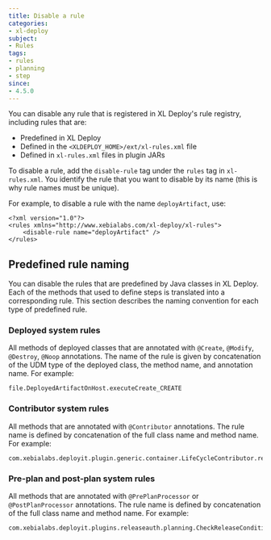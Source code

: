 ```yaml
---
title: Disable a rule
categories:
- xl-deploy
subject:
- Rules
tags:
- rules
- planning
- step
since:
- 4.5.0
---
```


You can disable any rule that is registered in XL Deploy's rule registry, including rules that are:

* Predefined in XL Deploy
* Defined in the `<XLDEPLOY_HOME>/ext/xl-rules.xml` file
* Defined in `xl-rules.xml` files in plugin JARs

To disable a rule, add the `disable-rule` tag under the `rules` tag in `xl-rules.xml`. You identify the rule that you want to disable by its name (this is why rule names must be unique).

For example, to disable a rule with the name `deployArtifact`, use:

    <?xml version="1.0"?>
    <rules xmlns="http://www.xebialabs.com/xl-deploy/xl-rules">
        <disable-rule name="deployArtifact" />
    </rules>

## Predefined rule naming

You can disable the rules that are predefined by Java classes in XL Deploy. Each of the methods that used to define steps is translated into a corresponding rule. This section describes the naming convention for each type of predefined rule.

### Deployed system rules

All methods of deployed classes that are annotated with `@Create`, `@Modify`, `@Destroy`, `@Noop` annotations. The name of the rule is given by concatenation of the UDM type of the deployed class, the method name, and annotation name. For example:

    file.DeployedArtifactOnHost.executeCreate_CREATE

### Contributor system rules

All methods that are annotated with `@Contributor` annotations. The rule name is defined by concatenation of the full class name and method name. For example:

    com.xebialabs.deployit.plugin.generic.container.LifeCycleContributor.restartContainers

### Pre-plan and post-plan system rules

All methods that are annotated with `@PrePlanProcessor` or `@PostPlanProcessor` annotations. The rule name is defined by concatenation of the full class name and method name. For example:

    com.xebialabs.deployit.plugins.releaseauth.planning.CheckReleaseConditionsAreMet.validate

